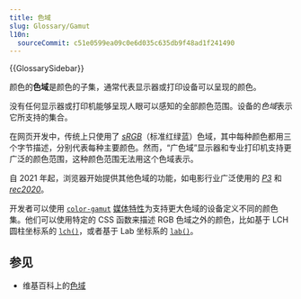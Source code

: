 ```yaml
---
title: 色域
slug: Glossary/Gamut
l10n:
  sourceCommit: c51e0599ea09c0e6d035c635db9f48ad1f241490
---
```


{{GlossarySidebar}}

颜色的**色域**是颜色的子集，通常代表显示器或打印设备可以呈现的颜色。

没有任何显示器或打印机能够呈现人眼可以感知的全部颜色范围。设备的*色域*表示它所支持的集合。

在网页开发中，传统上只使用了 [_sRGB_](https://en.wikipedia.org/wiki/SRGB)（标准红绿蓝）色域，其中每种颜色都用三个字节描述，分别代表每种主要颜色。然而，“广色域”显示器和专业打印机支持更广泛的颜色范围，这种颜色范围无法用这个色域表示。

自 2021 年起，浏览器开始提供其他色域的功能，如电影行业广泛使用的 [_P3_](https://en.wikipedia.org/wiki/DCI-P3) 和 [_rec2020_](https://en.wikipedia.org/wiki/Rec._2020)。

开发者可以使用 [`color-gamut`](/zh-CN/docs/Web/CSS/@media/color-gamut) [媒体特性](/zh-CN/docs/Web/CSS/CSS_media_queries/Using_media_queries)为支持更大色域的设备定义不同的颜色集。他们可以使用特定的 CSS 函数来描述 RGB 色域之外的颜色，比如基于 LCH 圆柱坐标系的 [`lch()`](/zh-CN/docs/Web/CSS/color_value/lch)，或者基于 Lab 坐标系的 [`lab()`](/zh-CN/docs/Web/CSS/color_value/lab)。

## 参见

- 维基百科上的[色域](https://zh.wikipedia.org/wiki/色域)
